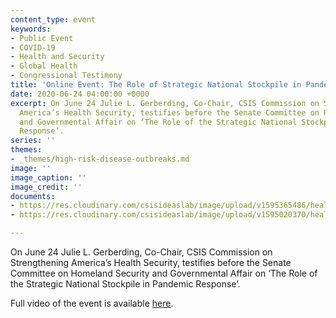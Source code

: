 ```yaml
---
content_type: event
keywords:
- Public Event
- COVID-19
- Health and Security
- Global Health
- Congressional Testimony
title: 'Online Event: The Role of Strategic National Stockpile in Pandemic Response'
date: 2020-06-24 04:00:00 +0000
excerpt: On June 24 Julie L. Gerberding, Co-Chair, CSIS Commission on Strengthening
  America’s Health Security, testifies before the Senate Committee on Homeland Security
  and Governmental Affair on ‘The Role of the Strategic National Stockpile in Pandemic
  Response’.
series: ''
themes:
- _themes/high-risk-disease-outbreaks.md
image: ''
image_caption: ''
image_credit: ''
documents:
- https://res.cloudinary.com/csisideaslab/image/upload/v1595365486/health-commission/Congressional_rrcjid.pdf
- https://res.cloudinary.com/csisideaslab/image/upload/v1595020370/health-commission/ts200624_Gerberding__HSGAC_a9x3wy.pdf

---
```

On June 24 Julie L. Gerberding, Co-Chair, CSIS Commission on Strengthening America’s Health Security, testifies before the Senate Committee on Homeland Security and Governmental Affair on ‘The Role of the Strategic National Stockpile in Pandemic Response’.

Full video of the event is available [here](https://www.hsgac.senate.gov/the-role-of-the-strategic-national-stockpile-in-pandemic-response "https://www.hsgac.senate.gov/the-role-of-the-strategic-national-stockpile-in-pandemic-response"). 